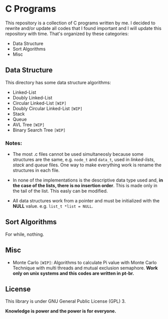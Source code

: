 # C Programs

This repository is a collection of C programs written by me. I decided to rewrite and/or update all codes that I found important and I will update this repository with time. That's organized by these categories:

- Data Structure
- Sort Algorithms
- Misc

## Data Structure

This directory has some data structure algorithms:

- Linked-List
- Doubly Linked-List
- Circular Linked-List `[WIP]`
- Doubly Circular Linked-List `[WIP]`
- Stack
- Queue
- AVL Tree `[WIP]`
- Binary Search Tree `[WIP]`

### Notes:
- The most .c files cannot be used simultaneosly because some structures are the same, e.g. ```node_t``` and ```data_t```, used in _linked-lists_, _stack_ and _queue_ files. One way to make everything work is rename the structures in each file.

- In none of the implementations is the descriptive data type used and, **in the case of the lists, there is no insertion order**. This is made only in the tail of the list. This easly can be modified.

- All data structures work from a pointer and must be initialized with the **NULL** value. e.g. ```list_t *list = NULL```.

## Sort Algorithms

For while, nothing.

## Misc

- Monte Carlo `[WIP]`: Algorithms to calculate Pi value with Monte Carlo Technique with multi threads and mutual exclusion semaphore. **Work only on unix systems and this codes are written in pt-br.**

## License
This library is under GNU General Public License (GPL) 3.

**Knowledge is power and the power is for everyone.**

